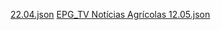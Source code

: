 [22.04.json](https://github.com/user-attachments/files/19762345/22.04.json)
[EPG_TV Notícias Agrícolas 12.05.json](https://github.com/user-attachments/files/20163082/EPG_TV.Noticias.Agricolas.12.05.json)

